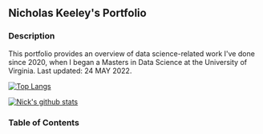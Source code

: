 ## Nicholas Keeley's Portfolio


### Description

This portfolio provides an overview of data science-related work I've done since 2020, when I began a Masters in Data Science at the University of Virginia. Last updated: 24 MAY 2022.

[![Top Langs](https://github-readme-stats.vercel.app/api/top-langs/?username=nkeeley)](https://github.com/nkeeley/github-readme-stats)

[![Nick's github stats](https://github-readme-stats.vercel.app/api?username=nkeeley&count_private=true&show_icons=true&theme=radical&hide_rank=false)](https://github.com/nkeeley/github-readme-stats)


### Table of Contents


<!--
**nkeeley/nkeeley** is a ✨ _special_ ✨ repository because its `README.md` (this file) appears on your GitHub profile.

Here are some ideas to get you started:

- 🔭 I’m currently working on ...
- 🌱 I’m currently learning ...
- 👯 I’m looking to collaborate on ...
- 🤔 I’m looking for help with ...
- 💬 Ask me about ...
- 📫 How to reach me: ...
- 😄 Pronouns: ...
- ⚡ Fun fact: ...
-->
